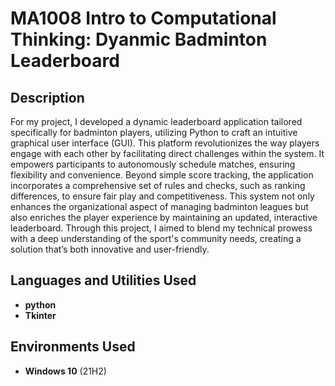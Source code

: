 <h1>MA1008 Intro to Computational Thinking: Dyanmic Badminton Leaderboard</h1>

<h2>Description</h2>
For my project, I developed a dynamic leaderboard application tailored specifically for badminton players, utilizing Python to craft an intuitive graphical user interface (GUI). This platform revolutionizes the way players engage with each other by facilitating direct challenges within the system. It empowers participants to autonomously schedule matches, ensuring flexibility and convenience. Beyond simple score tracking, the application incorporates a comprehensive set of rules and checks, such as ranking differences, to ensure fair play and competitiveness. This system not only enhances the organizational aspect of managing badminton leagues but also enriches the player experience by maintaining an updated, interactive leaderboard. Through this project, I aimed to blend my technical prowess with a deep understanding of the sport's community needs, creating a solution that’s both innovative and user-friendly.
<br />


<h2>Languages and Utilities Used</h2>

- <b>python</b> 
- <b>Tkinter</b>

<h2>Environments Used </h2>

- <b>Windows 10</b> (21H2)




